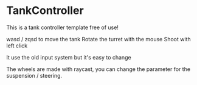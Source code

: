 # TankController

This is a tank controller template free of use!

wasd / zqsd to move the tank
Rotate the turret with the mouse
Shoot with left click

It use the old input system but it's easy to change


The wheels are made with raycast, you can change the parameter for the suspension / steering.
